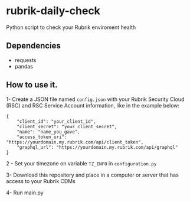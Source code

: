 # rubrik-daily-check
 Python script to check your Rubrik enviroment health

## Dependencies
- requests
- pandas

## How to use it.

1- Create a JSON file named `config.json` with your Rubrik Security Cloud (RSC) and RSC Service Account information, like in the example below:
```
{
	"client_id": "your_client_id",
	"client_secret": "your_client_secret",
	"name": "name_you_gave",
	"access_token_uri": "https://yourdomain.my.rubrik.com/api/client_token",
	"graphql_url": "https://yourdomain.my.rubrik.com/api/graphql"
}
```

2 - Set your timezone on variable `TZ_INFO` in `configuration.py`

3- Download this repository and place in a computer or server that has access to your Rubrik CDMs

4- Run main.py
